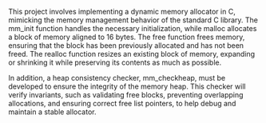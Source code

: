 This project involves implementing a dynamic memory allocator in C, mimicking the memory management behavior of the standard C library. 
The mm_init function handles the necessary initialization, while malloc allocates a block of memory aligned to 16 bytes. 
The free function frees memory, ensuring that the block has been previously allocated and has not been freed. 
The realloc function resizes an existing block of memory, expanding or shrinking it while preserving its contents as much as possible.

In addition, a heap consistency checker, mm_checkheap, must be developed to ensure the integrity of the memory heap. 
This checker will verify invariants, such as validating free blocks, preventing overlapping allocations, and ensuring correct free list pointers, to help debug and maintain a stable allocator.
